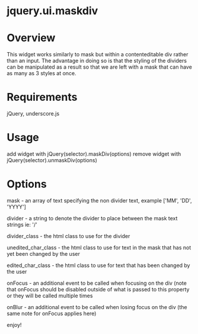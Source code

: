 jquery.ui.maskdiv
=================

Overview
=================

This widget works similarly to mask but within a contenteditable div rather than an input. The advantage in doing so is that the styling of the dividers can be manipulated as a result so that we are left with a mask that can have as many as 3 styles at once.

Requirements
=================
jQuery, underscore.js

Usage
=================
add widget with jQuery(selector).maskDiv(options) remove widget with jQuery(selector).unmaskDiv(options)

Options
=================

mask - an array of text specifying the non divider text, example ['MM', 'DD', 'YYYY']

divider - a string to denote the divider to place between the mask text strings ie: '/'

divider_class - the html class to use for the divider

unedited_char_class - the html class to use for text in the mask that has not yet been changed by the user

edited_char_class - the html class to use for text that has been changed by the user

onFocus - an additional event to be called when focusing on the div (note that onFocus should be disabled outside of what is passed to this property or they will be called multiple times

onBlur - an additional event to be called when losing focus on the div (the same note for onFocus applies here)

enjoy!
